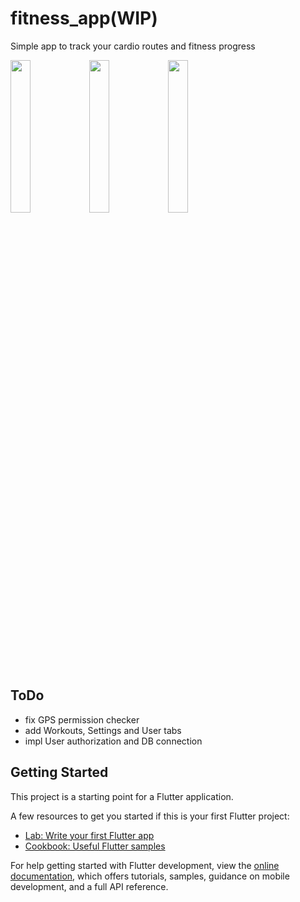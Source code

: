 # fitness_app(WIP)

Simple app to track your cardio routes and fitness progress

<img src="https://user-images.githubusercontent.com/23361087/233684921-eff99f31-9504-403a-ab35-b0a2a139c149.png" width=25% height=25%><img src="https://user-images.githubusercontent.com/23361087/233684494-54de76ba-bdd8-4781-bef5-13d6d758e04f.gif" width=25% height=25%><img src="https://user-images.githubusercontent.com/23361087/233647207-ab80ab67-367a-4db1-a1b9-316a30414669.png" width=25% height=25%>


## ToDo

 - fix GPS permission checker
 - add Workouts, Settings and User tabs
 - impl User authorization and DB connection



## Getting Started

This project is a starting point for a Flutter application.

A few resources to get you started if this is your first Flutter project:

- [Lab: Write your first Flutter app](https://docs.flutter.dev/get-started/codelab)
- [Cookbook: Useful Flutter samples](https://docs.flutter.dev/cookbook)

For help getting started with Flutter development, view the
[online documentation](https://docs.flutter.dev/), which offers tutorials,
samples, guidance on mobile development, and a full API reference.
